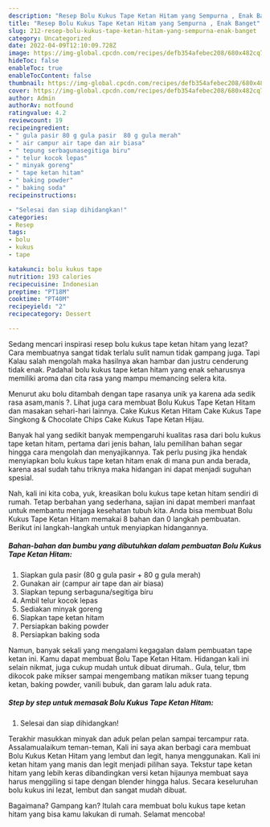 ```yaml
---
description: "Resep Bolu Kukus Tape Ketan Hitam yang Sempurna , Enak Banget"
title: "Resep Bolu Kukus Tape Ketan Hitam yang Sempurna , Enak Banget"
slug: 212-resep-bolu-kukus-tape-ketan-hitam-yang-sempurna-enak-banget
category: Uncategorized
date: 2022-04-09T12:10:09.728Z
image: https://img-global.cpcdn.com/recipes/defb354afebec208/680x482cq70/bolu-kukus-tape-ketan-hitam-foto-resep-utama.jpg
hideToc: false
enableToc: true
enableTocContent: false
thumbnail: https://img-global.cpcdn.com/recipes/defb354afebec208/680x482cq70/bolu-kukus-tape-ketan-hitam-foto-resep-utama.jpg
cover: https://img-global.cpcdn.com/recipes/defb354afebec208/680x482cq70/bolu-kukus-tape-ketan-hitam-foto-resep-utama.jpg
author: Admin
authorAv: notfound
ratingvalue: 4.2
reviewcount: 19
recipeingredient:
- " gula pasir 80 g gula pasir  80 g gula merah"
- " air campur air tape dan air biasa"
- " tepung serbagunasegitiga biru"
- " telur kocok lepas"
- " minyak goreng"
- " tape ketan hitam"
- " baking powder"
- " baking soda"
recipeinstructions:

- "Selesai dan siap dihidangkan!"
categories:
- Resep
tags:
- bolu
- kukus
- tape

katakunci: bolu kukus tape 
nutrition: 193 calories
recipecuisine: Indonesian
preptime: "PT18M"
cooktime: "PT40M"
recipeyield: "2"
recipecategory: Dessert

---
```



Sedang mencari inspirasi resep bolu kukus tape ketan hitam yang lezat? Cara membuatnya sangat tidak terlalu sulit namun tidak gampang juga. Tapi Kalau salah mengolah maka hasilnya akan hambar dan justru cenderung tidak enak. Padahal bolu kukus tape ketan hitam yang enak seharusnya memiliki aroma dan cita rasa yang mampu memancing selera kita.


Menurut aku bolu ditambah dengan tape rasanya unik ya karena ada sedik rasa asam,manis ?. Lihat juga cara membuat Bolu Kukus Tape Ketan Hitam dan masakan sehari-hari lainnya. Cake Kukus Ketan Hitam Cake Kukus Tape Singkong &amp; Chocolate Chips Cake Kukus Tape Ketan Hijau.

Banyak hal yang sedikit banyak mempengaruhi kualitas rasa dari bolu kukus tape ketan hitam, pertama dari jenis bahan, lalu pemilihan bahan segar hingga cara mengolah dan menyajikannya. Tak perlu pusing jika hendak menyiapkan bolu kukus tape ketan hitam enak di mana pun anda berada, karena asal sudah tahu triknya maka hidangan ini dapat menjadi suguhan spesial.


Nah, kali ini kita coba, yuk, kreasikan bolu kukus tape ketan hitam sendiri di rumah. Tetap berbahan yang sederhana, sajian ini dapat memberi manfaat untuk membantu menjaga kesehatan tubuh kita. Anda bisa membuat Bolu Kukus Tape Ketan Hitam memakai 8 bahan dan 0 langkah pembuatan. Berikut ini langkah-langkah untuk menyiapkan hidangannya.

<!--inarticleads1-->

##### Bahan-bahan dan bumbu yang dibutuhkan dalam pembuatan Bolu Kukus Tape Ketan Hitam:

1. Siapkan  gula pasir (80 g gula pasir + 80 g gula merah)
1. Gunakan  air (campur air tape dan air biasa)
1. Siapkan  tepung serbaguna/segitiga biru
1. Ambil  telur kocok lepas
1. Sediakan  minyak goreng
1. Siapkan  tape ketan hitam
1. Persiapkan  baking powder
1. Persiapkan  baking soda


Namun, banyak sekali yang mengalami kegagalan dalam pembuatan tape ketan ini. Kamu dapat membuat Bolu Tape Ketan Hitam. Hidangan kali ini selain nikmat, juga cukup mudah untuk dibuat dirumah.. Gula, telur, tbm dikocok pake mikser sampai mengembang matikan mikser tuang tepung ketan, baking powder, vanili bubuk, dan garam lalu aduk rata. 

<!--inarticleads2-->

##### Step by step untuk memasak Bolu Kukus Tape Ketan Hitam:


1. Selesai dan siap dihidangkan!

Terakhir masukkan minyak dan aduk pelan pelan sampai tercampur rata. Assalamualaikum teman-teman, Kali ini saya akan berbagi cara membuat Bolu Kukus Ketan Hitam yang lembut dan legit, hanya menggunakan. Kali ini ketan hitam yang manis dan legit menjadi pilihan saya. Tekstur tape ketan hitam yang lebih keras dibandingkan versi ketan hijaunya membuat saya harus menggiling si tape dengan blender hingga halus. Secara keseluruhan bolu kukus ini lezat, lembut dan sangat mudah dibuat. 

Bagaimana? Gampang kan? Itulah cara membuat bolu kukus tape ketan hitam yang bisa kamu lakukan di rumah. Selamat mencoba!

